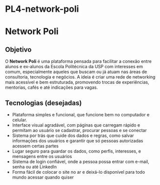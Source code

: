 # PL4-network-poli

# Network Poli

## Objetivo
O **Network Poli** é uma plataforma pensada para facilitar a conexão entre alunos e ex-alunos da Escola Politécnica da USP com interesses em comum, especialmente aqueles que buscam ou já atuam nas áreas de consultoria, tecnologia e negócios. A ideia é criar uma rede de networking mais acessível e bem estruturada, promovendo trocas de experiências, mentorias, cafés e até indicações para vagas.

## Tecnologias (desejadas)
- Plataforma simples e funcional, que funcione bem no computador e celular.
- Interface visual agradável, com páginas que carregam rápido e permitam ao usuário se cadastrar, procurar pessoas e se conectar
- Sistema por trás que cuide dos dados e regras, como salvar informações dos usuários e garantir que só pessoas autorizadas acessem certas partes
- Lugar seguro para guardar os dados, como perfis, interesses, e mensagens entre os usuários
- Sistema de login confiável, onde a pessoa possa entrar com e-mail, senha ou até LinkedIn
- Forma fácil de colocar o site no ar e deixá-lo disponível para todo mundo acessar quando quiser

